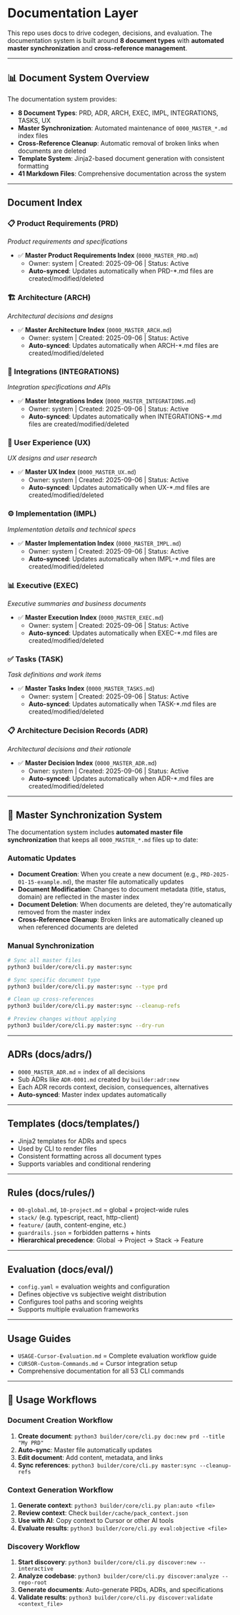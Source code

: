 # Documentation Layer

This repo uses docs to drive codegen, decisions, and evaluation. The documentation system is built around **8 document types** with **automated master synchronization** and **cross-reference management**.

---

## 📊 Document System Overview

The documentation system provides:
- **8 Document Types**: PRD, ADR, ARCH, EXEC, IMPL, INTEGRATIONS, TASKS, UX
- **Master Synchronization**: Automated maintenance of `0000_MASTER_*.md` index files
- **Cross-Reference Cleanup**: Automatic removal of broken links when documents are deleted
- **Template System**: Jinja2-based document generation with consistent formatting
- **41 Markdown Files**: Comprehensive documentation across the system

---

## Document Index

### 📋 Product Requirements (PRD)
*Product requirements and specifications*

- ✅ **Master Product Requirements Index** (`0000_MASTER_PRD.md`)
  - Owner: system | Created: 2025-09-06 | Status: Active
  - **Auto-synced**: Updates automatically when PRD-*.md files are created/modified/deleted

### 🏗️ Architecture (ARCH)
*Architectural decisions and designs*

- ✅ **Master Architecture Index** (`0000_MASTER_ARCH.md`)
  - Owner: system | Created: 2025-09-06 | Status: Active
  - **Auto-synced**: Updates automatically when ARCH-*.md files are created/modified/deleted

### 🔗 Integrations (INTEGRATIONS)
*Integration specifications and APIs*

- ✅ **Master Integrations Index** (`0000_MASTER_INTEGRATIONS.md`)
  - Owner: system | Created: 2025-09-06 | Status: Active
  - **Auto-synced**: Updates automatically when INTEGRATIONS-*.md files are created/modified/deleted

### 🎨 User Experience (UX)
*UX designs and user research*

- ✅ **Master UX Index** (`0000_MASTER_UX.md`)
  - Owner: system | Created: 2025-09-06 | Status: Active
  - **Auto-synced**: Updates automatically when UX-*.md files are created/modified/deleted

### ⚙️ Implementation (IMPL)
*Implementation details and technical specs*

- ✅ **Master Implementation Index** (`0000_MASTER_IMPL.md`)
  - Owner: system | Created: 2025-09-06 | Status: Active
  - **Auto-synced**: Updates automatically when IMPL-*.md files are created/modified/deleted

### 📊 Executive (EXEC)
*Executive summaries and business documents*

- ✅ **Master Execution Index** (`0000_MASTER_EXEC.md`)
  - Owner: system | Created: 2025-09-06 | Status: Active
  - **Auto-synced**: Updates automatically when EXEC-*.md files are created/modified/deleted

### ✅ Tasks (TASK)
*Task definitions and work items*

- ✅ **Master Tasks Index** (`0000_MASTER_TASKS.md`)
  - Owner: system | Created: 2025-09-06 | Status: Active
  - **Auto-synced**: Updates automatically when TASK-*.md files are created/modified/deleted

### 📋 Architecture Decision Records (ADR)
*Architectural decisions and their rationale*

- ✅ **Master Decision Index** (`0000_MASTER_ADR.md`)
  - Owner: system | Created: 2025-09-06 | Status: Active
  - **Auto-synced**: Updates automatically when ADR-*.md files are created/modified/deleted

---

## 🔄 Master Synchronization System

The documentation system includes **automated master file synchronization** that keeps all `0000_MASTER_*.md` files up to date:

### Automatic Updates
- **Document Creation**: When you create a new document (e.g., `PRD-2025-01-15-example.md`), the master file automatically updates
- **Document Modification**: Changes to document metadata (title, status, domain) are reflected in the master index
- **Document Deletion**: When documents are deleted, they're automatically removed from the master index
- **Cross-Reference Cleanup**: Broken links are automatically cleaned up when referenced documents are deleted

### Manual Synchronization
```bash
# Sync all master files
python3 builder/core/cli.py master:sync

# Sync specific document type
python3 builder/core/cli.py master:sync --type prd

# Clean up cross-references
python3 builder/core/cli.py master:sync --cleanup-refs

# Preview changes without applying
python3 builder/core/cli.py master:sync --dry-run
```

---

## ADRs (docs/adrs/)
- `0000_MASTER_ADR.md` = index of all decisions
- Sub ADRs like `ADR-0001.md` created by `builder:adr:new`
- Each ADR records context, decision, consequences, alternatives
- **Auto-synced**: Master index updates automatically

---

## Templates (docs/templates/)
- Jinja2 templates for ADRs and specs
- Used by CLI to render files
- Consistent formatting across all document types
- Supports variables and conditional rendering

---

## Rules (docs/rules/)
- `00-global.md`, `10-project.md` = global + project-wide rules
- `stack/` (e.g. typescript, react, http-client)
- `feature/` (auth, content-engine, etc.)
- `guardrails.json` = forbidden patterns + hints
- **Hierarchical precedence**: Global → Project → Stack → Feature

---

## Evaluation (docs/eval/)
- `config.yaml` = evaluation weights and configuration
- Defines objective vs subjective weight distribution
- Configures tool paths and scoring weights
- Supports multiple evaluation frameworks

---

## Usage Guides
- `USAGE-Cursor-Evaluation.md` = Complete evaluation workflow guide
- `CURSOR-Custom-Commands.md` = Cursor integration setup
- Comprehensive documentation for all 53 CLI commands

---

## 🚀 Usage Workflows

### Document Creation Workflow
1. **Create document**: `python3 builder/core/cli.py doc:new prd --title "My PRD"`
2. **Auto-sync**: Master file automatically updates
3. **Edit document**: Add content, metadata, and links
4. **Sync references**: `python3 builder/core/cli.py master:sync --cleanup-refs`

### Context Generation Workflow
1. **Generate context**: `python3 builder/core/cli.py plan:auto <file>`
2. **Review context**: Check `builder/cache/pack_context.json`
3. **Use with AI**: Copy context to Cursor or other AI tools
4. **Evaluate results**: `python3 builder/core/cli.py eval:objective <file>`

### Discovery Workflow
1. **Start discovery**: `python3 builder/core/cli.py discover:new --interactive`
2. **Analyze codebase**: `python3 builder/core/cli.py discover:analyze --repo-root`
3. **Generate documents**: Auto-generate PRDs, ADRs, and specifications
4. **Validate results**: `python3 builder/core/cli.py discover:validate <context_file>`

